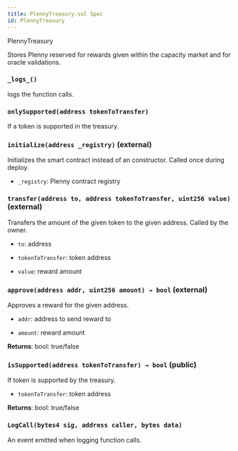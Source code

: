 ```yaml
---
title: PlennyTreasury.sol Spec
id: PlennyTreasury
---
```


 PlennyTreasury

Stores Plenny reserved for rewards given within the capacity market and for oracle validations.


### `_logs_()`



   logs the function calls.

### `onlySupported(address tokenToTransfer)`



   If a token is supported in the treasury.



### `initialize(address _registry)` (external)

Initializes the smart contract instead of an constructor. Called once during deploy.




- `_registry`: Plenny contract registry



### `transfer(address to, address tokenToTransfer, uint256 value)` (external)

Transfers the amount of the given token to the given address. Called by the owner.




- `to`: address

- `tokenToTransfer`: token address

- `value`: reward amount



### `approve(address addr, uint256 amount) → bool` (external)

Approves a reward for the given address.




- `addr`: address to send reward to

- `amount`: reward amount


**Returns**: bool: true/false


### `isSupported(address tokenToTransfer) → bool` (public)

If token is supported by the treasury.




- `tokenToTransfer`: token address


**Returns**: bool: true/false




### `LogCall(bytes4 sig, address caller, bytes data)`

An event emitted when logging function calls.



